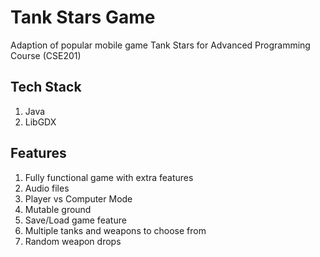 # Tank Stars Game

Adaption of popular mobile game Tank Stars for Advanced Programming Course (CSE201)

## Tech Stack

1. Java
2. LibGDX

## Features

1. Fully functional game with extra features
2. Audio files
3. Player vs Computer Mode
4. Mutable ground
5. Save/Load game feature
6. Multiple tanks and weapons to choose from
7. Random weapon drops
